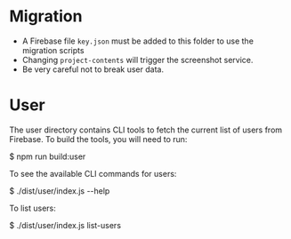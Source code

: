 # Migration

- A Firebase file `key.json` must be added to this folder to use the migration scripts
- Changing `project-contents` will trigger the screenshot service.
- Be very careful not to break user data.

# User

The user directory contains CLI tools to fetch the current list of users from Firebase. To build the tools, you will need to run:

\$ npm run build:user

To see the available CLI commands for users:

\$ ./dist/user/index.js --help

To list users:

\$ ./dist/user/index.js list-users
